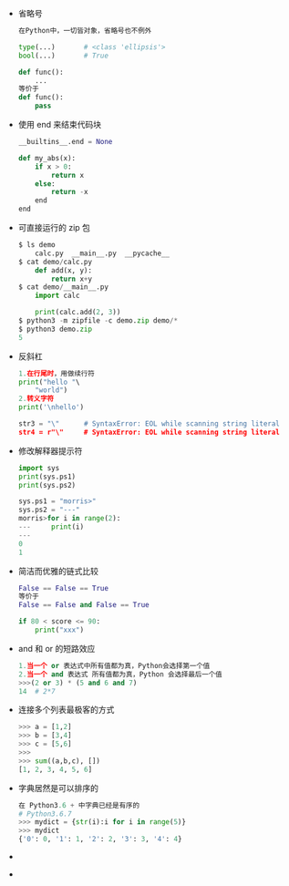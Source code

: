 - 省略号
    ```python
    在Python中，一切皆对象，省略号也不例外

    type(...)       # <class 'ellipsis'>
    bool(...)       # True

    def func():
        ...
    等价于
    def func():
        pass
    ```
- 使用 end 来结束代码块
    ```python
    __builtins__.end = None

    def my_abs(x):
        if x > 0:
            return x
        else:
            return -x
        end
    end
    ```
- 可直接运行的 zip 包
    ```python
    $ ls demo
        calc.py  __main__.py  __pycache__
    $ cat demo/calc.py
        def add(x, y):
            return x+y
    $ cat demo/__main__.py
        import calc

        print(calc.add(2, 3))
    $ python3 -m zipfile -c demo.zip demo/*
    $ python3 demo.zip
    5
    ```
- 反斜杠
    ```python
    1.在行尾时，用做续行符
    print("hello "\
        "world")
    2.转义字符
    print('\nhello')

    str3 = "\"      # SyntaxError: EOL while scanning string literal
    str4 = r"\"     # SyntaxError: EOL while scanning string literal
    ```
- 修改解释器提示符
    ```python
    import sys
    print(sys.ps1)
    print(sys.ps2)

    sys.ps1 = "morris>"
    sys.ps2 = "---"
    morris>for i in range(2):
    ---     print(i)
    ---
    0
    1
    ```
- 简洁而优雅的链式比较
    ```python
    False == False == True
    等价于
    False == False and False == True

    if 80 < score <= 90:
        print("xxx")
    ```
- and 和 or 的短路效应
    ```python
    1.当一个 or 表达式中所有值都为真，Python会选择第一个值
    2.当一个 and 表达式 所有值都为真，Python 会选择最后一个值
    >>>(2 or 3) * (5 and 6 and 7)
    14  # 2*7
    ```
- 连接多个列表最极客的方式
    ```python
    >>> a = [1,2]
    >>> b = [3,4]
    >>> c = [5,6]
    >>>
    >>> sum((a,b,c), [])
    [1, 2, 3, 4, 5, 6]
    ```
- 字典居然是可以排序的
    ```python
    在 Python3.6 + 中字典已经是有序的
    # Python3.6.7
    >>> mydict = {str(i):i for i in range(5)}
    >>> mydict
    {'0': 0, '1': 1, '2': 2, '3': 3, '4': 4}
    ```
- 
    ```python
    ```
- 
    ```python
    ```